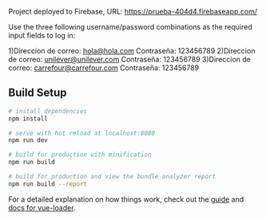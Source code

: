 Project deployed to Firebase, URL: https://prueba-404d4.firebaseapp.com/

Use the three following username/password combinations as the required input fields to log in:

1)Direccion de correo: hola@hola.com Contraseña: 123456789
2)Direccion de correo: unilever@unilever.com Contraseña: 123456789
3)Direccion de correo: carrefour@carrefour.com Contraseña: 123456789

## Build Setup

``` bash
# install dependencies
npm install

# serve with hot reload at localhost:8080
npm run dev

# build for production with minification
npm run build

# build for production and view the bundle analyzer report
npm run build --report
```

For a detailed explanation on how things work, check out the [guide](http://vuejs-templates.github.io/webpack/) and [docs for vue-loader](http://vuejs.github.io/vue-loader).
